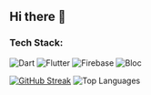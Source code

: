 ## Hi there 👋

### Tech Stack:
![Dart](https://img.shields.io/badge/Dart-0175C2?style=flat-square&logo=dart&logoColor=white)
![Flutter](https://img.shields.io/badge/Flutter-02569B?style=flat-square&logo=flutter&logoColor=white)
![Firebase](https://img.shields.io/badge/Firebase-FFCA28?style=flat-square&logo=firebase&logoColor=white)
![Bloc](https://img.shields.io/badge/Bloc-61DAFB?style=flat-square&logo=bloc&logoColor=white)

[![GitHub Streak](https://streak-stats.vercel.app?user=KamalAbdullayev0&theme=windows-dark&hide_border=true&border_radius=6&mode=weekly)](https://git.io/streak-stats)
![Top Languages](https://github-readme-stats.vercel.app/api/top-langs/?username=KamalAbdullayev0&layout=compact)
<!--
**KamalAbdullayev0/KamalAbdullayev0** is a ✨ _special_ ✨ repository because its `README.md` (this file) appears on your GitHub profile.

Here are some ideas to get you started:

- 🔭 I’m currently working on ...
- 🌱 I’m currently learning ...
- 👯 I’m looking to collaborate on ...
- 🤔 I’m looking for help with ...
- 💬 Ask me about ...
- 📫 How to reach me: ...
- 😄 Pronouns: ...
- ⚡ Fun fact: ...
-->
